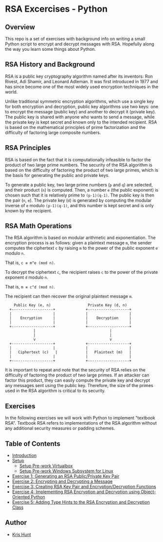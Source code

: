 # RSA Excercises - Python

## Overview

This repo is a set of exercises with background info on writing a small Python script to encrypt
and decrypt messages with RSA. Hopefully along the way you learn some things about Python.

## RSA History and Background

RSA is a public key cryptography algorithm named after its inventors: Ron Rivest, Adi Shamir, and
Leonard Adleman. It was first introduced in 1977 and has since become one of the most widely used 
encryption techniques in the world.

Unlike traditional symmetric encryption algorithms, which use a single key for both encryption and
decryption, public key algorithms use two keys: one to encrypt the message (public key) and another
to decrypt it (private key). The public key is shared with anyone who wants to send a message,
while the private key is kept secret and known only to the intended recipient. RSA is based on the
mathematical principles of prime factorization and the difficulty of factoring large composite
numbers.

## RSA Principles

RSA is based on the fact that it is computationally infeasible to factor the product of two large
prime numbers. The security of the RSA algorithm is based on the difficulty of factoring the
product of two large primes, which is the basis for generating the public and private keys.

To generate a public key, two large prime numbers (`p` and `q`) are selected, and their product
(`n`) is computed. Then, a number `e` (the public exponent) is chosen such that it is relatively
prime to `(p-1)(q-1)`. The public key is then the pair (`n`, `e`). The private key (`d`) is
generated by computing the modular inverse of `e` modulo `(p-1)(q-1)`, and this number is kept
secret and is only known by the recipient.

## RSA Math Operations

The RSA algorithm is based on modular arithmetic and exponentiation. The encryption process is
as follows: given a plaintext message `m`, the sender computes the ciphertext `c` by raising `m`
to the power of the public exponent `e` modulo `n`. 

That is, `c ≡ m^e (mod n)`.

To decrypt the ciphertext `c`, the recipient raises `c` to the power of the private exponent `d`
modulo `n`. 

That is, `m ≡ c^d (mod n)`. 

The recipient can then recover the original plaintext message `m`.

```
    Public Key (e, n)                 Private Key (d, n)
  +-------------------+              +-------------------+
  |                   |              |                   |
  |    Encryption     |              |    Decryption     |
  |                   |              |                   |
  +-------------------+              +-------------------+
             |                                  |
             |                                  |
             v                                  v
  +-------------------+              +-------------------+
  |                   |              |                   |
  |   Ciphertext (c)   |             |   Plaintext (m)   |
  |                   |              |                   |
  +-------------------+              +-------------------+
```

It is important to repeat and note that the security of RSA relies on the difficulty of factoring
the product of two large primes. If an attacker can factor this product, they can easily compute
the private key and decrypt any messages sent using the public key. Therefore, the size of the
primes used in the RSA algorithm is critical to its security.

## Exercises

In the following exercises we will work with Python to implement "textbook RSA". Textbook RSA
refers to implementations of the RSA algorithm without any additional security measures or
padding schemes.

## Table of Contents

* [Introduction](intro.md)
* [Setup](setup.md)
  * [Setup Pre-work Virtualbox](virtualbox.md)
  * [Setup Pre-work Windows Subsystem for Linux](wsl.md)
* [Exercise 1: Generating an RSA Public/Private Key Pair](exercise1.md)
* [Exercise 2: Encrypting and Decrypting a Message](exercise2.md)
* [Exercise 3: Creating RSA Key Pair and Encryption/Decryption Functions](exercise3.md)
* [Exercise 4: Implementing RSA Encryption and Decryption using Object-Oriented Python](exercise4.md)
* [Exercise 5: Adding Type Hints to the RSA Encryption and Decryption Class](exercise5.md)


## Author

* [Kris Hunt](https://github.com/sourcekris)